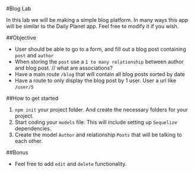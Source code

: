 #Blog Lab

In this lab we will be making a simple blog platform. In many ways this app will be similar to the Daily Planet app. Feel free to modify it if you wish.

##Objective
* User should be able to go to a form, and fill out a blog post containing `post` and `author`
* When storing the `post` use a `1 to many relationship` between author and blog post. // what are associations? 
* Have a main route `/blog` that will contain all blog posts sorted by date
* Have a route to only display the blog post by 1 user. User a url like `/user/5`

##How to get started
1. `npm init` your project folder. And create the necessary folders for your project.
2. Start coding your `models` file. This will include setting up `Sequelize` dependencies.
3. Create the model `Author` and relationship `Posts` that will be talking to each other.


##Bonus
* Feel free to add `edit` and `delete` functionality.

